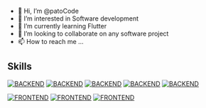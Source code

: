 - 👋 Hi, I’m @patoCode
- 👀 I’m interested in Software development
- 🌱 I’m currently learning Flutter
- 💞️ I’m looking to collaborate on any software project
- 📫 How to reach me ...

## Skills

[![BACKEND](https://img.shields.io/static/v1?label=&message=PHP&color=913399&style=for-the-badge&logo=PHP&logoColor=white)]()
[![BACKEND](https://img.shields.io/static/v1?label=&message=JAVA&color=red&style=for-the-badge&logo=Java&logoColor=white)]()
[![BACKEND](https://img.shields.io/static/v1?label=&message=NodeJs&color=339933&style=for-the-badge&logo=node.js&logoColor=white)]()
[![BACKEND](https://img.shields.io/static/v1?label=&message=C++&color=00599C&style=for-the-badge&logo=C++&logoColor=white)]()
[![BACKEND](https://img.shields.io/static/v1?label=&message=Python&color=3776AB&style=for-the-badge&logo=Python&logoColor=white)]()

[![FRONTEND](https://img.shields.io/static/v1?label=&message=HTML5&color=E34F26&style=for-the-badge&logo=HTML5&logoColor=white)]()
[![FRONTEND](https://img.shields.io/static/v1?label=&message=CSS3&color=1572B6&style=for-the-badge&logo=CSS3&logoColor=white)]()
[![FRONTEND](https://img.shields.io/static/v1?label=&message=JavaScript&color=F7DF1E&style=for-the-badge&logo=JavaScript&logoColor=white)]()
